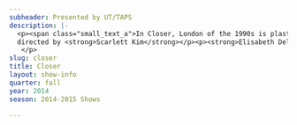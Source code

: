 ```yaml
---
subheader: Presented by UT/TAPS
description: |-
  <p><span class="small_text_a">In Closer, London of the 1990s is plastic and blank, waiting for an upload of true human intimacy.  But as four Londoners seek and evade each other, flirting and flying through chatrooms and strip clubs, honesty becomes a performance.  In a dense and tangled network, Alice, Anna, Dan, and Larry capture and negotiate their many loves by any and all emotional means.  And the London streets look more and more like a Möbius strip.  Will this loop return them to the truth?</span></p><p>by <strong>Patrick Marber</strong><br/>
  directed by <strong>Scarlett Kim</strong></p><p><strong>Elisabeth Del Toro</strong> (Alice) is a third-year TAPS and Anthropology major. She has acted (<em>Cabaret</em>, <em>Godspell</em>, <em>Grey Gardens</em>, <em>House of Yes</em>, <em>Drowsy Chaperone</em>, <em>ALICES</em>), stagehand-ed (<em>Henry VI</em>), and assistant sound designed (<em>Glass Menagerie</em>) for UT, and is currently serving her second term on UT Committee, as Secretary. She is also a curator of <em>Theater[24]</em> and wrote a play, <em>Closure Pending</em>, which debuted in the 2014 New Work Week Festival. This summer, Elisabeth performed in a devised piece titled <em>Before the Window</em>, and her voice was featured in the residency performance of <em>The Temp</em>.</p><p><strong>Christopher Deakin </strong>(Dan) is a fourth-year majoring in TAPS. He has performed in UT/TAPS productions since his first quarter in the College. He appeared in <em>The Violet Hour</em>, <em>Twelfth Night</em>, <em>The Lion in Winter</em>, <em>The Glass Menagerie</em>, <em>The Merchant of Venice</em>, <em>The House of Yes</em>, <em>Hedda Gabler</em>, <em>Buried in Bughouse Square</em>, and most recently, <em>A Streetcar Named Desire</em>. He also wrote and directed a workshop production of <em>Springwood Central Honors Society</em>. You can see him next in April, in First Floor Theater's world premiere of <em>The Paranoid Style in American Politics</em>.</p><p><strong>Alex Morales </strong>(Larry) is a second-year, double-majoring in Psychology and TAPS, with a specialization in audience psychology. He has taken the UT stage in <em>Springwood Central Honors Society</em> and <em>A Streetcar Named Desire</em>.</p><p><strong>Natalie Pasquinelli</strong> (Anna) is a first-year. This is her first show with UT. Her previous acting credits include <em>Our Town</em>, <em>Pride and Prejudice</em>, <em>A Midsummer Night’s Dream</em>, and <em>Radium Girls</em>.</p><p><strong>Scarlett J. Kim</strong> (Director) is a fourth-year TAPS and DOVA major who wants to become a real life theatre director when she grows up. With UT, Scarlett has directed <em>Hamletmachine</em>, <em>Hotel Nepenthe</em> and <em>4.48 Psychosis</em>; acted in <em>reWILDing Genius</em>, <em>House of Yes</em> and <em>Vagina Monologues</em>; scenic designed <em>Godspell</em>; and assistant directed <em>Buried in Bughouse Square</em>. She chairs the UT Committee.</p><p><strong>Claire Haupt </strong>(Production Manager) is a second-year Political Science major. She has previously been a part of the Production Management team on <em>Hedda Gabler</em>, <em>Godspell</em>, and <em>Cabaret</em>. Claire is a member TAPS Tech Staff and has served on UT Committee.</p><p><strong>Xan Belzley</strong> (Stage Manager) is a fourth-year English major. Her previous show credits as a stage manager include <em>This is Our Youth</em> with UT and <em>Orestes at Delphi</em> and <em>Twain's World </em>with First Floor Theater. She also assistant stage managed <em>reWilding Genius</em> with TAPS and The New Colony. Her acting credits include <em>Twelfth Night </em>and <em>Cymbeline</em> with the Dean's Men and <em>The Clean House</em>, <em>Alices: Adventures in Wonderland</em>, and <em>Boston Marriage</em> with UT.</p><p><strong>Lee Ehudin</strong> (Set Designer) has previously been a stagehand for <em>Grey Gardens</em> and <em>Buried in Bughouse Square</em>, and assistant set designer for <em>Godspell</em>. </p><p><strong>Ivan Pyzow </strong>(Composer, Sound Designer) is a fourth-year majoring in Slavic Languages and Literature. He has composed and performed music for <em>Beowulf</em> (CES), <em>The River Jordan</em> (Le Vorris &amp; Vox), and <em>Hamletmachine </em>(UT).  He appeared in <em>The Physicists</em> (UT) and currently serves as director of the Dirt Red Brass Band and lead songwriter of a Fleetwood Mac tribute band.</p> <p><strong>Daniel Heins</strong> (Master Electrician) is a first-year potential Geophysical Sciences major. In high school he worked in various capacities for numerous shows among a handful of school and youth theater groups. This quarter he will also be working on <em>Henry V </em>and <em>Macbeth</em>.</p><p><strong>Maria Decker </strong>(Lighting Designer) is a fourth-year Mathematics major and Polish Studies minor.  Her previous UT credits include Props Master for <em>A Midsummer Night’s Dream</em>, Director for the <em>Winter 2014 Workshop:</em> <em>Sure Thing</em>, Stage Manager for <em>As You Like It</em>, and Assistant Lighting Designer for <em>The Drowsy Chaperone</em>, among many others.  She has also light designed for the D.C. Fringe Festival.</p><p><strong>Eric Kirkes</strong> (Props Designer) is a second-year considering a major in the humanities or social sciences. Previous UT shows include <em>Godspell</em> and <em>A Weekend of Workshop</em>s. Other production credits include <em>Aida</em>, <em>Les Miserables</em>, and <em>A Midsummer Night's Dream</em>.</p><p><strong>Isabelle Langrock </strong>(Costume Designer) is a fourth-year HIPS major. She has worked on costumes for several shows for UT, most notably <em>Godspell</em> and <em>Much Ado About Nothing</em>, as well as acted in several workshop seasons.</p> <p><strong>Kevin Freese</strong> (Master Carpenter) is a third-year Math and Computer Science major. Kevin has previously designed lights on <em>Much Ado About Nothing</em> and <em>A Midsummer Night's Dream</em>, and been an electrician on many other productions at UT. Kevin is also a member of Tech Staff.</p> <p><strong>Alexandra Garfinkle</strong> (Dramaturg) is a fourth-year TAPS major. She has trained at Black Box Acting Studio, serves on Committee and has garnered more than a dozen credits as a designer, dramaturg, and director. Currently, she is the assistant director for <em>A Christmas Carol</em> at the Goodman Theatre and is directing UT's winter production of <em>Amadeus</em>.</p><p><strong>Sarah Charipar</strong> (Dialect Coach) received her MFA from The Theater School at DePaul University.  Professionally she has worked in Chicago in theater, television, film and as a voice over artist.  She appeared in productions at Steppenwolf, The Goodman Theater, and Famous Door Theate. In addition to teaching and coaching, Sarah works as a freelance casting associate at PR Casting.</p> <p><strong>Surya Giri</strong> (Composer) has composed, recorded, &amp; produced for Indian independent and commercial cinema, as well as ghostwritten for a few independent Indian artists. He's currently involved in the UChicago band 'Same Pinch', and is releasing solo material.</p><p><strong>Noah Kahrs</strong> (Composer) is a second-year majoring in Music and Mathematics.  He has previously worked on <em>Godspell</em>, <em>Hamletmachine</em>, and <em>Hedda Gabler</em>.</p> <p><strong>Andrew Molina</strong> (Cellist) in the University Symphony Orchestra and chamber music program on campus.  He is an alumnus of the Chicago Youth Symphony Orchestras.  Andrew enjoys participating in the music ministry at Calvert House, and serves as principal cellist in the Wheaton Symphony/Wheaton Pops Orchestra. A first-year student, Andrew is a pre-med and plans to major in chemistry. </p><p><strong>Victoria Mooers</strong> (Violinist)  is a third-year Economics and Public Policy major.  Since first-year, she has been a member of a string quartet and the University Symphony Orchestra.</p> <p><strong>Felicia Woron</strong> (Violinist) is a second-year considering an International Studies major. She has been playing violin since she was six years old and now plays in the University Symphony Orchestra.</p><p><strong>Stephanie Slaven-Ruffing</strong> (Assistant Director) is a first-year Anthropology and History major. Her previous experience includes acting, writing, and directing in her high school theatre department.</p><p><strong>Caitlin Hubbard</strong> (Assistant Production Manager) is a first-year majoring in Classics or Political Science. This is her first production with the UT.</p><p><strong>Rileigh Luczak</strong> (Assistant Stage Manager) is a first-year Math/TAPS major. This is her second UT production, following <em>A Streetcar Named Desire </em>(assistant electrician). Previous shows include Lookingglass Theatre's Lookingglass Lab 2013, and various high school productions as stage manager, production manager, sound designer and lighting designer.</p><p><strong>Vivian Zhang</strong> (Assistant Set Designer) is a first-year prospective economics major. This is her first time working with UT.</p><p><strong>Joey Wong</strong> (Assistant Set Designer) is a first-year intending to major in Comparative Human Development. This is her first UT show.</p><p><strong>Lydia Lawrence</strong> (Assistant Lighting Designer) is a first-year.</p><p><strong>Sarah Stark </strong>(Assistant Props Designer) is a first-year majoring in Comparative Human Development. Past experience includes acting in high school productions of <em>Weird Romance</em> and <em>Will Rogers’ Follies</em>, and working as props master for six high school plays and musicals.</p><p><strong>Charlie Lovejoy</strong> (Assistant Props Designer) is a first-year English major. In high school they stage managed and acted in a many productions. Charlie has also designed for Theatre[24] and performed at St. Paul’s professional youth circus, Circus Juventas.</p> <p><strong>Willekes Cronin </strong>(Assistant Costume Designer) is second-year Art History major. He recently worked as an assistant costume design on <em>A Streetcar Named Desire</em>.</p><p><strong>Josephine Géczy</strong> (Assistant Costume Designer) is first-year History of Art and Visual Arts double major This is her first UT production.</p><p><strong>Molly Becker</strong> (Assistant Production Manager) is a second-year. Previous credits include assistant production manager for <em>Cabaret</em>.<br/>
   </p>
slug: closer
title: Closer
layout: show-info
quarter: fall
year: 2014
season: 2014-2015 Shows

---
```

